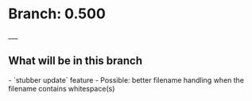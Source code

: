 <H1>Branch: 0.500</H1>
___
<H2>What will be in this branch</H2>
- `stubber update` feature
- Possible: better filename handling when the filename contains whitespace(s)